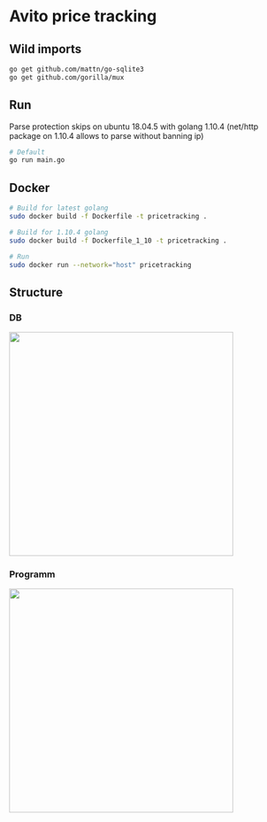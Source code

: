 # Avito price tracking

## Wild imports
```bash
go get github.com/mattn/go-sqlite3
go get github.com/gorilla/mux
```

## Run
Parse protection skips on ubuntu 18.04.5 with golang 1.10.4 (net/http package on 1.10.4 allows to parse without banning ip)
```bash
# Default
go run main.go
```

## Docker
```bash
# Build for latest golang
sudo docker build -f Dockerfile -t pricetracking .

# Build for 1.10.4 golang
sudo docker build -f Dockerfile_1_10 -t pricetracking .

# Run
sudo docker run --network="host" pricetracking
```

## Structure
### DB
[<img src="https://live.staticflickr.com/65535/50482812081_682806a9ef_c.jpg" width=405>](https://live.staticflickr.com/65535/50482812081_682806a9ef_c.jpg)
### Programm
[<img src="https://live.staticflickr.com/65535/50490499813_2a8b8044f3_k.jpg" width=405>](https://live.staticflickr.com/65535/50490499813_2a8b8044f3_k.jpg)
